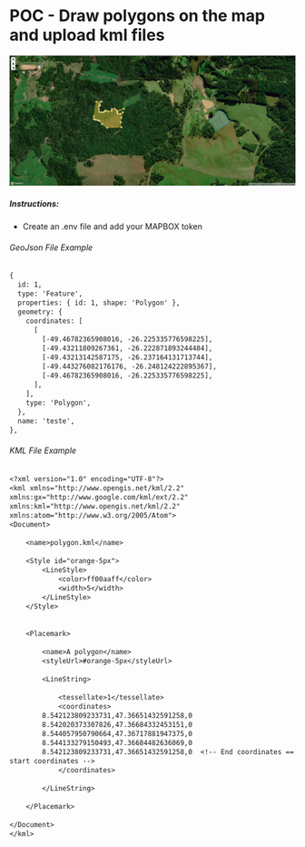# POC - Draw polygons on the map and upload kml files

![alt text](https://github.com/LuisRuda/POC-draw-polygons-mapbox/blob/master/draw-polygons-area.png?raw=true)

##### Instructions:

- Create an .env file and add your MAPBOX token

###### GeoJson File Example

```
{
  id: 1,
  type: 'Feature',
  properties: { id: 1, shape: 'Polygon' },
  geometry: {
    coordinates: [
      [
        [-49.46782365908016, -26.225335776598225],
        [-49.43211809267361, -26.222871893244484],
        [-49.43213142587175, -26.237164131713744],
        [-49.443276082176176, -26.248124222895367],
        [-49.46782365908016, -26.225335776598225],
      ],
    ],
    type: 'Polygon',
  },
  name: 'teste',
},
```

###### KML File Example

```
<?xml version="1.0" encoding="UTF-8"?>
<kml xmlns="http://www.opengis.net/kml/2.2" xmlns:gx="http://www.google.com/kml/ext/2.2" xmlns:kml="http://www.opengis.net/kml/2.2" xmlns:atom="http://www.w3.org/2005/Atom">
<Document>

	<name>polygon.kml</name>

	<Style id="orange-5px">
		<LineStyle>
			<color>ff00aaff</color>
			<width>5</width>
		</LineStyle>
	</Style>


	<Placemark>

		<name>A polygon</name>
		<styleUrl>#orange-5px</styleUrl>

		<LineString>

			<tessellate>1</tessellate>
			<coordinates>
        8.542123809233731,47.36651432591258,0
        8.542020373307826,47.36684332453151,0
        8.544057950790664,47.36717881947375,0
        8.544133279150493,47.36684482636069,0
        8.542123809233731,47.36651432591258,0  <!-- End coordinates == start coordinates -->
			</coordinates>

		</LineString>

	</Placemark>

</Document>
</kml>
```
